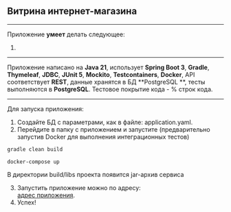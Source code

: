 ## Витрина интернет-магазина

_______

Приложение **умеет** делать следующее:

1.

-------

Приложение написано на **Java 21**, использует **Spring Boot 3**, **Gradle**, **Thymeleaf**, **JDBC**,
**JUnit 5**, **Mockito**, **Testcontainers**, **Docker**, API соответствует **REST**, данные хранятся в БД **PostgreSQL
**, тесты выполняются в **PostgreSQL**.
Тестовое покрытие кода - % строк кода.

-------

Для запуска приложения:

1. Создайте БД с параметрами, как в файле: application.yaml.
2. Перейдите в папку с приложением и запустите (предварительно запустив Docker для выполнения интеграционных тестов)

```gradle
gradle clean build
```

```command
docker-compose up
```

В директории build/libs проекта появится jar-архив сервиса

3. Запустить приложение можно по адресу:  
   [адрес приложения](http://localhost:8087).
4. Успех!  